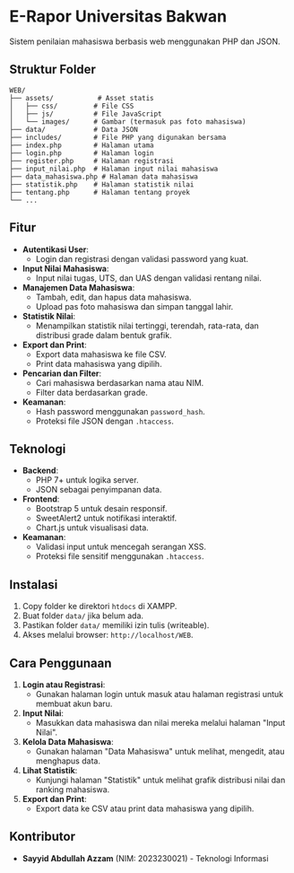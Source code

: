 # E-Rapor Universitas Bakwan

Sistem penilaian mahasiswa berbasis web menggunakan PHP dan JSON.

## Struktur Folder
```
WEB/
├── assets/           # Asset statis
│   ├── css/         # File CSS
│   ├── js/          # File JavaScript
│   └── images/      # Gambar (termasuk pas foto mahasiswa)
├── data/            # Data JSON
├── includes/        # File PHP yang digunakan bersama
├── index.php        # Halaman utama
├── login.php        # Halaman login
├── register.php     # Halaman registrasi
├── input_nilai.php  # Halaman input nilai mahasiswa
├── data_mahasiswa.php # Halaman data mahasiswa
├── statistik.php    # Halaman statistik nilai
├── tentang.php      # Halaman tentang proyek
└── ...
```

## Fitur
- **Autentikasi User**:
  - Login dan registrasi dengan validasi password yang kuat.
- **Input Nilai Mahasiswa**:
  - Input nilai tugas, UTS, dan UAS dengan validasi rentang nilai.
- **Manajemen Data Mahasiswa**:
  - Tambah, edit, dan hapus data mahasiswa.
  - Upload pas foto mahasiswa dan simpan tanggal lahir.
- **Statistik Nilai**:
  - Menampilkan statistik nilai tertinggi, terendah, rata-rata, dan distribusi grade dalam bentuk grafik.
- **Export dan Print**:
  - Export data mahasiswa ke file CSV.
  - Print data mahasiswa yang dipilih.
- **Pencarian dan Filter**:
  - Cari mahasiswa berdasarkan nama atau NIM.
  - Filter data berdasarkan grade.
- **Keamanan**:
  - Hash password menggunakan `password_hash`.
  - Proteksi file JSON dengan `.htaccess`.

## Teknologi
- **Backend**:
  - PHP 7+ untuk logika server.
  - JSON sebagai penyimpanan data.
- **Frontend**:
  - Bootstrap 5 untuk desain responsif.
  - SweetAlert2 untuk notifikasi interaktif.
  - Chart.js untuk visualisasi data.
- **Keamanan**:
  - Validasi input untuk mencegah serangan XSS.
  - Proteksi file sensitif menggunakan `.htaccess`.

## Instalasi
1. Copy folder ke direktori `htdocs` di XAMPP.
2. Buat folder `data/` jika belum ada.
3. Pastikan folder `data/` memiliki izin tulis (writeable).
4. Akses melalui browser: `http://localhost/WEB`.

## Cara Penggunaan
1. **Login atau Registrasi**:
   - Gunakan halaman login untuk masuk atau halaman registrasi untuk membuat akun baru.
2. **Input Nilai**:
   - Masukkan data mahasiswa dan nilai mereka melalui halaman "Input Nilai".
3. **Kelola Data Mahasiswa**:
   - Gunakan halaman "Data Mahasiswa" untuk melihat, mengedit, atau menghapus data.
4. **Lihat Statistik**:
   - Kunjungi halaman "Statistik" untuk melihat grafik distribusi nilai dan ranking mahasiswa.
5. **Export dan Print**:
   - Export data ke CSV atau print data mahasiswa yang dipilih.

## Kontributor
- **Sayyid Abdullah Azzam** (NIM: 2023230021) - Teknologi Informasi
